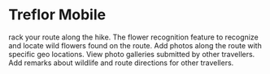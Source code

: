 # Treflor Mobile

rack your route along the hike.
The flower recognition feature to recognize and locate wild flowers found on the route.
Add photos along the route with specific geo locations.
View photo galleries submitted by other travellers.
Add remarks about  wildlife and route directions for other travellers.
